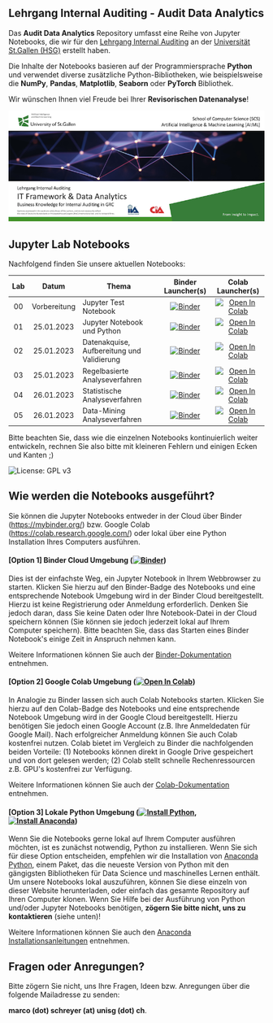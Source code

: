 
## Lehrgang Internal Auditing - Audit Data Analytics

Das **Audit Data Analytics** Repository umfasst eine Reihe von Jupyter Notebooks, die wir für den [Lehrgang Internal Auditing](https://aca.unisg.ch/de/education/internalauditingprogramme) an der [Universität St.Gallen (HSG)](https://www.unisg.ch/) erstellt haben. 

Die Inhalte der Notebooks basieren auf der Programmiersprache **Python** und verwendet diverse zusätzliche Python-Bibliotheken, wie beispielsweise die **NumPy**, **Pandas**, **Matplotlib**, **Seaborn** oder **PyTorch** Bibliothek. 

Wir wünschen Ihnen viel Freude bei Ihrer **Revisorischen Datenanalyse**!

![Course Banner](https://github.com/GitiHubi/courseACA/blob/main/banner.png)

## Jupyter Lab Notebooks

Nachfolgend finden Sie unsere aktuellen Notebooks: 

| Lab | Datum        |Thema                                                  | Binder Launcher(s) | Colab Launcher(s) |
|:---:|:------------:|-------------------------------------------------------|:--------:|:--------:|
|  00 | Vorbereitung | Jupyter Test Notebook                                 | [![Binder](https://mybinder.org/badge_logo.svg)](https://mybinder.org/v2/gh/GitiHubi/courseACA/main?filepath=lab00%2F/aca_lab00.ipynb) | [![Open In Colab](https://colab.research.google.com/assets/colab-badge.svg)](https://colab.research.google.com/github/GitiHubi/courseACA/blob/main/lab00/aca_lab00.ipynb)|
|  01 | 25.01.2023 | Jupyter Notebook und Python                           | [![Binder](https://mybinder.org/badge_logo.svg)](https://mybinder.org/v2/gh/GitiHubi/courseACA/main?filepath=lab01%2F/aca_lab01.ipynb) | [![Open In Colab](https://colab.research.google.com/assets/colab-badge.svg)](https://colab.research.google.com/github/GitiHubi/courseACA/blob/main/lab01/aca_lab01.ipynb)|
|  02 | 25.01.2023 | Datenakquise, Aufbereitung und Validierung             | [![Binder](https://mybinder.org/badge_logo.svg)](https://mybinder.org/v2/gh/GitiHubi/courseACA/main?filepath=lab02%2F/aca_lab02.ipynb) | [![Open In Colab](https://colab.research.google.com/assets/colab-badge.svg)](https://colab.research.google.com/github/GitiHubi/courseACA/blob/main/lab02/aca_lab02.ipynb)|
|  03 | 25.01.2023 | Regelbasierte Analyseverfahren                         | [![Binder](https://mybinder.org/badge_logo.svg)](https://mybinder.org/v2/gh/GitiHubi/courseACA/main?filepath=lab03%2F/aca_lab03.ipynb) | [![Open In Colab](https://colab.research.google.com/assets/colab-badge.svg)](https://colab.research.google.com/github/GitiHubi/courseACA/blob/main/lab03/aca_lab03.ipynb)|
|  04 | 26.01.2023 | Statistische Analyseverfahren                         | [![Binder](https://mybinder.org/badge_logo.svg)](https://mybinder.org/v2/gh/GitiHubi/courseACA/main?filepath=lab04%2F/aca_lab04.ipynb) | [![Open In Colab](https://colab.research.google.com/assets/colab-badge.svg)](https://colab.research.google.com/github/GitiHubi/courseACA/blob/main/lab04/aca_lab04.ipynb)|
|  05 | 26.01.2023 | Data-Mining Analyseverfahren                         | [![Binder](https://mybinder.org/badge_logo.svg)](https://mybinder.org/v2/gh/GitiHubi/courseACA/main?filepath=lab05%2F/aca_lab05.ipynb) | [![Open In Colab](https://colab.research.google.com/assets/colab-badge.svg)](https://colab.research.google.com/github/GitiHubi/courseACA/blob/main/lab05/aca_colab05.ipynb)|



Bitte beachten Sie, dass wie die einzelnen Notebooks kontinuierlich weiter entwickeln, rechnen Sie also bitte mit kleineren Fehlern und einigen Ecken und Kanten ;)

![License: GPL v3](https://img.shields.io/badge/License-GPLv3-blue.svg)

## Wie werden die Notebooks ausgeführt?

Sie können die Jupyter Notebooks entweder in der Cloud über Binder (https://mybinder.org/) bzw. Google Colab (https://colab.research.google.com/) oder lokal über eine Python Installation Ihres Computers ausführen.

#### [Option 1] Binder Cloud Umgebung ([![Binder](https://mybinder.org/badge_logo.svg)](https://mybinder.org/v2/gh/GitiHubi/courseACA/main))

Dies ist der einfachste Weg, ein Jupyter Notebook in Ihrem Webbrowser zu starten. Klicken Sie hierzu auf den Binder-Badge des Notebooks und eine entsprechende Notebook Umgebung wird in der Binder Cloud bereitgestellt. Hierzu ist keine Registrierung oder Anmeldung erforderlich. Denken Sie jedoch daran, dass Sie keine Daten oder Ihre Notebook-Datei in der Cloud speichern können (Sie können sie jedoch jederzeit lokal auf Ihrem Computer speichern). Bitte beachten Sie, dass das Starten eines Binder Notebook's einige Zeit in Anspruch nehmen kann. 

Weitere Informationen können Sie auch der [Binder-Dokumentation](https://mybinder.readthedocs.io/en/latest/index.html) entnehmen.

#### [Option 2] Google Colab Umgebung ([![Open In Colab](https://colab.research.google.com/assets/colab-badge.svg)](https://colab.research.google.com/github/GitiHubi/courseACA/blob/main))

In Analogie zu Binder lassen sich auch Colab Notebooks starten. Klicken Sie hierzu auf den Colab-Badge des Notebooks und eine entsprechende Notebook Umgebung wird in der Google Cloud bereitgestellt. Hierzu benötigen Sie jedoch einen Google Account (z.B. Ihre Anmeldedaten für Google Mail). Nach erfolgreicher Anmeldung können Sie auch Colab kostenfrei nutzen. Colab bietet im Vergleich zu Binder die nachfolgenden beiden Vorteile: (1) Notebooks können direkt in Google Drive gespeichert und von dort gelesen werden; (2) Colab stellt schnelle Rechenressourcen z.B. GPU's kostenfrei zur Verfügung.

Weitere Informationen können Sie auch der [Colab-Dokumentation](https://colab.research.google.com) entnehmen.

#### [Option 3] Lokale Python Umgebung ([![Install Python](https://img.shields.io/badge/python-v3.7-green)](https://python.org), [![Install Anaconda](https://img.shields.io/badge/conda-v3.7.1-green)](https://anaconda.com))

Wenn Sie die Notebooks gerne lokal auf Ihrem Computer ausführen möchten, ist es zunächst notwendig, Python zu installieren. Wenn Sie sich für diese Option entscheiden, empfehlen wir die Installation von [Anaconda Python](https://www.anaconda.com/products/individual), einem Paket, das die neueste Version von Python mit den gängigsten Bibliotheken für Data Science und maschinelles Lernen enthält. Um unsere Notebooks lokal auszuführen, können Sie diese einzeln von dieser Website herunterladen, oder einfach das gesamte Repository auf Ihren Computer klonen. Wenn Sie Hilfe bei der Ausführung von Python und/oder Jupyter Notebooks benötigen, **zögern Sie bitte nicht, uns zu kontaktieren** (siehe unten)!

Weitere Informationen können Sie auch den [Anaconda Installationsanleitungen](https://docs.anaconda.com/anaconda/install/) entnehmen. 

## Fragen oder Anregungen?

Bitte zögern Sie nicht, uns Ihre Fragen, Ideen bzw. Anregungen über die folgende Mailadresse zu senden:

**marco (dot) schreyer (at) unisg (dot) ch**.
